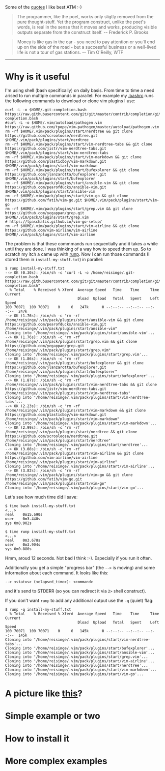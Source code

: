 Some of the [quotes](https://quotes.reisinge.net/) I like best ATM :-)

> The programmer, like the poet, works only sligtly removed from the pure thought-stuff. Yet the program construct, unlike the poet's words, is real in the sense that it moves and works, producing visible outputs separate from the construct itself. -- Frederick P. Brooks

> Money is like gas in the car - you need to pay attention or you'll end up on the side of the road - but a successful business or a well-lived life is not a tour of gas stations. -- Tim O'Reilly, WTF

---

# Why is it useful

I'm using shell (bash specifically) on daily basis. From time to time a need arised to run multiple commands in parallel. For example my [.bashrc](https://github.com/jreisinger/dotfiles/blob/master/.bashrc) runs the following commands to download or clone vim plugins I use:

```
curl -L -o $HOME/.git-completion.bash https://raw.githubusercontent.com/git/git/master/contrib/completion/git-completion.bash
#curl -L -o $HOME/.vim/autoload/pathogen.vim https://raw.github.com/tpope/vim-pathogen/master/autoload/pathogen.vim
rm -rf $HOME/.vim/pack/plugins/start/nerdtree && git clone https://github.com/scrooloose/nerdtree.git $HOME/.vim/pack/plugins/start/nerdtree
rm -rf $HOME/.vim/pack/plugins/start/vim-nerdtree-tabs && git clone https://github.com/jistr/vim-nerdtree-tabs.git $HOME/.vim/pack/plugins/start/vim-nerdtree-tabs
rm -rf $HOME/.vim/pack/plugins/start/vim-markdown && git clone https://github.com/plasticboy/vim-markdown.git $HOME/.vim/pack/plugins/start/vim-markdown
rm -rf $HOME/.vim/pack/plugins/start/bufexplorer && git clone https://github.com/jlanzarotta/bufexplorer.git $HOME/.vim/pack/plugins/start/bufexplorer
rm -rf $HOME/.vim/pack/plugins/start/ansible-vim && git clone https://github.com/pearofducks/ansible-vim.git $HOME/.vim/pack/plugins/start/ansible-vim
rm -rf $HOME/.vim/pack/plugins/start/vim-go && git clone https://github.com/fatih/vim-go.git $HOME/.vim/pack/plugins/start/vim-go
rm -rf $HOME/.vim/pack/plugins/start/grep.vim && git clone https://github.com/yegappan/grep.git $HOME/.vim/pack/plugins/start/grep.vim
# https://tpaschalis.github.io/vim-go-setup/
rm -rf $HOME/.vim/pack/plugins/start/vim-airline && git clone https://github.com/vim-airline/vim-airline $HOME/.vim/pack/plugins/start/vim-airline
```

The problem is that these commmands run sequentially and it takes a while until they are done. I was thinking of a way how to speed them up. So to scratch my itch a came up with [runp](https://github.com/jreisinger/runp). Now I can run those commands (I stored them in `install-my-stuff.txt`) in parallel:

```
$ runp install-my-stuff.txt 
--> OK (0.30s): /bin/sh -c "curl -L -o /home/reisinge/.git-completion.bash https://raw.githubusercontent.com/git/git/master/contrib/completion/git-completion.bash"
  % Total    % Received % Xferd  Average Speed   Time    Time     Time  Current
                                 Dload  Upload   Total   Spent    Left  Speed
100 70071  100 70071    0     0   247k      0 --:--:-- --:--:-- --:--:--  247k
--> OK (1.76s): /bin/sh -c "rm -rf /home/reisinge/.vim/pack/plugins/start/ansible-vim && git clone https://github.com/pearofducks/ansible-vim.git /home/reisinge/.vim/pack/plugins/start/ansible-vim"
Cloning into '/home/reisinge/.vim/pack/plugins/start/ansible-vim'...
--> OK (1.76s): /bin/sh -c "rm -rf /home/reisinge/.vim/pack/plugins/start/grep.vim && git clone https://github.com/yegappan/grep.git /home/reisinge/.vim/pack/plugins/start/grep.vim"
Cloning into '/home/reisinge/.vim/pack/plugins/start/grep.vim'...
--> OK (1.86s): /bin/sh -c "rm -rf /home/reisinge/.vim/pack/plugins/start/bufexplorer && git clone https://github.com/jlanzarotta/bufexplorer.git /home/reisinge/.vim/pack/plugins/start/bufexplorer"
Cloning into '/home/reisinge/.vim/pack/plugins/start/bufexplorer'...
--> OK (1.87s): /bin/sh -c "rm -rf /home/reisinge/.vim/pack/plugins/start/vim-nerdtree-tabs && git clone https://github.com/jistr/vim-nerdtree-tabs.git /home/reisinge/.vim/pack/plugins/start/vim-nerdtree-tabs"
Cloning into '/home/reisinge/.vim/pack/plugins/start/vim-nerdtree-tabs'...
--> OK (2.23s): /bin/sh -c "rm -rf /home/reisinge/.vim/pack/plugins/start/vim-markdown && git clone https://github.com/plasticboy/vim-markdown.git /home/reisinge/.vim/pack/plugins/start/vim-markdown"
Cloning into '/home/reisinge/.vim/pack/plugins/start/vim-markdown'...
--> OK (2.99s): /bin/sh -c "rm -rf /home/reisinge/.vim/pack/plugins/start/nerdtree && git clone https://github.com/scrooloose/nerdtree.git /home/reisinge/.vim/pack/plugins/start/nerdtree"
Cloning into '/home/reisinge/.vim/pack/plugins/start/nerdtree'...
--> OK (3.08s): /bin/sh -c "rm -rf /home/reisinge/.vim/pack/plugins/start/vim-airline && git clone https://github.com/vim-airline/vim-airline /home/reisinge/.vim/pack/plugins/start/vim-airline"
Cloning into '/home/reisinge/.vim/pack/plugins/start/vim-airline'...
--> OK (3.82s): /bin/sh -c "rm -rf /home/reisinge/.vim/pack/plugins/start/vim-go && git clone https://github.com/fatih/vim-go.git /home/reisinge/.vim/pack/plugins/start/vim-go"
Cloning into '/home/reisinge/.vim/pack/plugins/start/vim-go'...
```

Let's see how much time did I save:

```
$ time bash install-my-stuff.txt
<...>
real	0m15.690s
user	0m3.440s
sys	0m0.902s

$ time runp install-my-stuff.txt
<...>
real	0m3.678s
user	0m3.904s
sys	0m0.880s
```

Hmm, aroud 12 seconds. Not bad I think :-). Especially if you run it often.

Additionally you get a simple "progress bar" (the `-->` is moving) and some information about each command. It looks like this:

```
--> <status> (<elapsed_time>): <command>
```

and it's send to STDERR (so you can redirect it via `2>` shell construct).

If you don't want `runp` to add any additional output use the `-q` (quiet) flag:

```
$ runp -q install-my-stuff.txt 
  % Total    % Received % Xferd  Average Speed   Time    Time     Time  Current
                                 Dload  Upload   Total   Spent    Left  Speed
100 70071  100 70071    0     0   145k      0 --:--:-- --:--:-- --:--:--  145k
Cloning into '/home/reisinge/.vim/pack/plugins/start/vim-nerdtree-tabs'...
Cloning into '/home/reisinge/.vim/pack/plugins/start/bufexplorer'...
Cloning into '/home/reisinge/.vim/pack/plugins/start/ansible-vim'...
Cloning into '/home/reisinge/.vim/pack/plugins/start/grep.vim'...
Cloning into '/home/reisinge/.vim/pack/plugins/start/vim-airline'...
Cloning into '/home/reisinge/.vim/pack/plugins/start/nerdtree'...
Cloning into '/home/reisinge/.vim/pack/plugins/start/vim-markdown'...
Cloning into '/home/reisinge/.vim/pack/plugins/start/vim-go'...
```

# A picture like [this](https://kapow.readthedocs.io/en/latest/)?

# Simple example or two

# How to install it

# More complex examples
